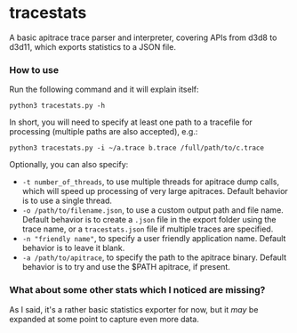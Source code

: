 # tracestats

A basic apitrace trace parser and interpreter, covering APIs from d3d8 to d3d11, which exports statistics to a JSON file.

### How to use

Run the following command and it will explain itself:

```
python3 tracestats.py -h
```

In short, you will need to specify at least one path to a tracefile for processing (multiple paths are also accepted), e.g.:

```
python3 tracestats.py -i ~/a.trace b.trace /full/path/to/c.trace
```

Optionally, you can also specify:
- `-t number_of_threads`, to use multiple threads for apitrace dump calls, which will speed up processing of very large apitraces. Default behavior is to use a single thread.
- `-o /path/to/filename.json`, to use a custom output path and file name. Default behavior is to create a `.json` file in the export folder using the trace name, or a `tracestats.json` file if multiple traces are specified.
- `-n "friendly name"`, to specify a user friendly application name. Default behavior is to leave it blank.
- `-a /path/to/apitrace`, to specify the path to the apitrace binary. Default behavior is to try and use the $PATH apitrace, if present.

### What about some other stats which I noticed are missing?

As I said, it's a rather basic statistics exporter for now, but it *may* be expanded at some point to capture even more data.

